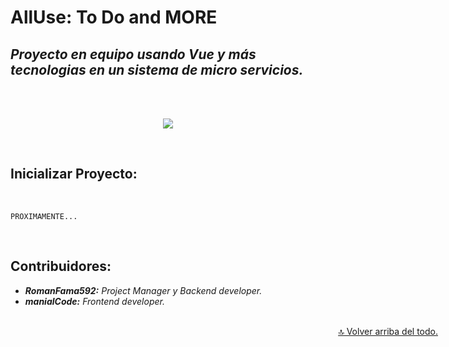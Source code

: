 # AllUse: **To Do** and **MORE**

## _Proyecto en equipo usando Vue y más tecnologias en un sistema de micro servicios._

<br>
<br>
<div align="center">

![](https://img.shields.io/badge/Contributiones-Bienvenidas-brightgreen.svg)

</div>
<br>

<h2 id="start">Inicializar Proyecto:</h2>
<br>

```
PROXIMAMENTE...
```

<br>
<h2 id="contribuidores">Contribuidores:</h2>

- **_RomanFama592:_** _Project Manager y Backend developer._
- **_manialCode:_** _Frontend developer._

<br>
<a href="#top" style="position: absolute; right:5%">🔝 Volver arriba del todo.</a>
<br>